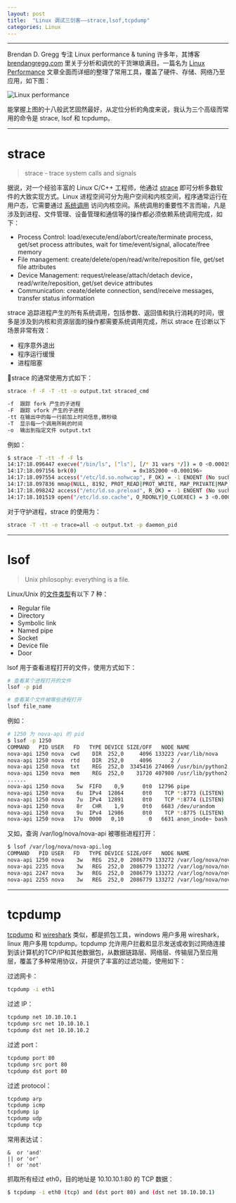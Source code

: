```yaml
---
layout: post
title:  "Linux 调试三剑客——strace,lsof,tcpdump"
categories: Linux
---
```


----------

Brendan D. Gregg 专注 Linux performance & tuning 许多年，其博客 [brendangregg.com](http://www.brendangregg.com/index.html) 里关于分析和调优的干货琳琅满目。一篇名为 [Linux Performance](http://www.brendangregg.com/linuxperf.html) 文章全面而详细的整理了常用工具，覆盖了硬件、存储、网络乃至应用，如下图：

![Linux performance](http://7xp2eu.com1.z0.glb.clouddn.com/linux_observability_tools.png)

能掌握上图的十八般武艺固然最好，从定位分析的角度来说，我认为三个高级而常用的命令是 strace, lsof 和 tcpdump。

---------

# strace

> strace - trace system calls and signals

据说，对一个经验丰富的 Linux C/C++ 工程师，他通过 [strace](http://man7.org/linux/man-pages/man1/strace.1.html) 即可分析多数软件的大致实现方式。Linux 进程空间可分为用户空间和内核空间，程序通常运行在用户态，它需要通过 [系统调用](https://en.wikipedia.org/wiki/System_call) 访问内核空间。系统调用的重要性不言而喻，凡是涉及到进程、文件管理、设备管理和通信等的操作都必须依赖系统调用完成，如下：

- Process Control: load/execute/end/abort/create/terminate process, get/set process attributes, wait for time/event/signal, allocate/free memory
- File management: create/delete/open/read/write/reposition file, get/set file attributes
- Device Management: request/release/attach/detach device，read/write/reposition, get/set device attributes
- Communication: create/delete connection, send/receive messages, transfer status information

strace 追踪进程产生的所有系统调用，包括参数、返回值和执行消耗的时间，很多是涉及到内核和资源层面的操作都需要系统调用完成，所以 strace 在诊断以下场景非常有效：

- 程序意外退出
- 程序运行缓慢
- 进程阻塞

strace 的通常使用方式如下：

~~~ bash
strace -f -F -T -tt -o output.txt straced_cmd

-f  跟踪 fork 产生的子进程
-F  跟踪 vfork 产生的子进程
-tt 在输出中的每一行前加上时间信息,微秒级
-T  显示每一个调用所耗的时间
-o  输出到指定文件 output.txt
~~~

例如：

~~~bash
$ strace -T -tt -f -F ls
14:17:18.096447 execve("/bin/ls", ["ls"], [/* 31 vars */]) = 0 <0.000191>
14:17:18.097156 brk(0)                  = 0x1852000 <0.000196>
14:17:18.097554 access("/etc/ld.so.nohwcap", F_OK) = -1 ENOENT (No such file or directory) <0.000088>
14:17:18.097836 mmap(NULL, 8192, PROT_READ|PROT_WRITE, MAP_PRIVATE|MAP_ANONYMOUS, -1, 0) = 0x7f6056b52000 <0.000186>
14:17:18.098242 access("/etc/ld.so.preload", R_OK) = -1 ENOENT (No such file or directory) <0.000097>
14:17:18.101519 open("/etc/ld.so.cache", O_RDONLY|O_CLOEXEC) = 3 <0.000131>
~~~

对于守护进程，strace 的使用为：

~~~ bash
strace -T -tt -e trace=all -o output.txt -p daemon_pid
~~~

-----------

# lsof

> Unix philosophy: everything is a file.

Linux/Unix 的[文件类型](https://en.wikipedia.org/wiki/Unix_file_types)有以下 7 种： 

- Regular file
- Directory
- Symbolic link
- Named pipe
- Socket
- Device file
- Door

lsof 用于查看进程打开的文件，使用方式如下：

~~~ bash
# 查看某个进程打开的文件
lsof -p pid

# 查看某个文件被哪些进程打开
lsof file_name
~~~

例如：

~~~ bash
# 1250 为 nova-api 的 pid
$ lsof -p 1250
COMMAND   PID USER   FD   TYPE DEVICE SIZE/OFF   NODE NAME
nova-api 1250 nova  cwd    DIR  252,0     4096 133223 /var/lib/nova
nova-api 1250 nova  rtd    DIR  252,0     4096      2 /
nova-api 1250 nova  txt    REG  252,0  3345416 274069 /usr/bin/python2.7
nova-api 1250 nova  mem    REG  252,0    31720 407980 /usr/lib/python2.7/dist-packages/Crypto/Cipher/_AES.x86_64-linux-gnu.so
......
nova-api 1250 nova    5w  FIFO    0,9      0t0  12796 pipe
nova-api 1250 nova    6u  IPv4  12864      0t0    TCP *:8773 (LISTEN)
nova-api 1250 nova    7u  IPv4  12891      0t0    TCP *:8774 (LISTEN)
nova-api 1250 nova    8r   CHR    1,9      0t0   6683 /dev/urandom
nova-api 1250 nova    9u  IPv4  12986      0t0    TCP *:8775 (LISTEN)
nova-api 1250 nova   17u  0000   0,10        0   6631 anon_inode~ bash
~~~

又如，查询 /var/log/nova/nova-api 被哪些进程打开：

~~~ bash
$ lsof /var/log/nova/nova-api.log
COMMAND   PID USER   FD   TYPE DEVICE SIZE/OFF   NODE NAME
nova-api 1250 nova    3w   REG  252,0  2086779 133272 /var/log/nova/nova-api.log
nova-api 2235 nova    3w   REG  252,0  2086779 133272 /var/log/nova/nova-api.log
nova-api 2247 nova    3w   REG  252,0  2086779 133272 /var/log/nova/nova-api.log
nova-api 2255 nova    3w   REG  252,0  2086779 133272 /var/log/nova/nova-api.log
~~~

-----------

# tcpdump

[tcpdump](https://en.wikipedia.org/wiki/Tcpdump) 和 [wireshark](https://www.wireshark.org/) 类似，都是抓包工具，windows 用户多用 wireshark，linux 用户多用 tcpdump。tcpdump 允许用户拦截和显示发送或收到过网络连接到该计算机的TCP/IP和其他数据包，从数据链路层、网络层、传输层乃至应用层，覆盖了多种常用协议，并提供了丰富的过滤功能，使用如下：

过滤网卡：

~~~ bash
tcpdump -i eth1
~~~

过滤 IP：

~~~ bash
tcpdump net 10.10.10.1
tcpdump src net 10.10.10.1
tcpdump dst net 10.10.10.2
~~~

过滤 port：

~~~ bash
tcpdump port 80
tcpdump src port 80
tcpdump dst port 80
~~~

过滤 protocol：

~~~ bash
tcpdump arp
tcpdump icmp
tcpdump ip
tcpdump udp
tcpdump tcp
~~~

常用表达试：

~~~
&  or 'and'
|| or 'or'
!  or 'not'
~~~

抓取所有经过 eth0，目的地址是 10.10.10.1:80 的 TCP 数据：

~~~ bash
$ tcpdump -i eth0 (tcp) and (dst port 80) and (dst net 10.10.10.1)  
~~~